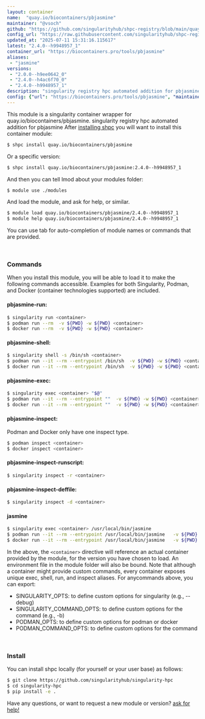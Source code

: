 ```yaml
---
layout: container
name:  "quay.io/biocontainers/pbjasmine"
maintainer: "@vsoch"
github: "https://github.com/singularityhub/shpc-registry/blob/main/quay.io/biocontainers/pbjasmine/container.yaml"
config_url: "https://raw.githubusercontent.com/singularityhub/shpc-registry/main/quay.io/biocontainers/pbjasmine/container.yaml"
updated_at: "2025-07-11 15:31:16.115617"
latest: "2.4.0--h9948957_1"
container_url: "https://biocontainers.pro/tools/pbjasmine"
aliases:
 - "jasmine"
versions:
 - "2.0.0--h9ee0642_0"
 - "2.4.0--h4ac6f70_0"
 - "2.4.0--h9948957_1"
description: "singularity registry hpc automated addition for pbjasmine"
config: {"url": "https://biocontainers.pro/tools/pbjasmine", "maintainer": "@vsoch", "description": "singularity registry hpc automated addition for pbjasmine", "latest": {"2.4.0--h9948957_1": "sha256:5d6c15a9a78a46d366be90810b649159cec85b64baad431b0cae94b697d3d58d"}, "tags": {"2.0.0--h9ee0642_0": "sha256:9f3c11eb6b1ecdd813e1eac0ea52b417512cfe79a13bbaa0748c654143c3b853", "2.4.0--h4ac6f70_0": "sha256:445e55300c6793608f8eb5306dbba86a3584faeb1976208209ad79ef0eab3770", "2.4.0--h9948957_1": "sha256:5d6c15a9a78a46d366be90810b649159cec85b64baad431b0cae94b697d3d58d"}, "docker": "quay.io/biocontainers/pbjasmine", "aliases": {"jasmine": "/usr/local/bin/jasmine"}}
---
```


This module is a singularity container wrapper for quay.io/biocontainers/pbjasmine.
singularity registry hpc automated addition for pbjasmine
After [installing shpc](#install) you will want to install this container module:


```bash
$ shpc install quay.io/biocontainers/pbjasmine
```

Or a specific version:

```bash
$ shpc install quay.io/biocontainers/pbjasmine:2.4.0--h9948957_1
```

And then you can tell lmod about your modules folder:

```bash
$ module use ./modules
```

And load the module, and ask for help, or similar.

```bash
$ module load quay.io/biocontainers/pbjasmine/2.4.0--h9948957_1
$ module help quay.io/biocontainers/pbjasmine/2.4.0--h9948957_1
```

You can use tab for auto-completion of module names or commands that are provided.

<br>

### Commands

When you install this module, you will be able to load it to make the following commands accessible.
Examples for both Singularity, Podman, and Docker (container technologies supported) are included.

#### pbjasmine-run:

```bash
$ singularity run <container>
$ podman run --rm  -v ${PWD} -w ${PWD} <container>
$ docker run --rm  -v ${PWD} -w ${PWD} <container>
```

#### pbjasmine-shell:

```bash
$ singularity shell -s /bin/sh <container>
$ podman run --it --rm --entrypoint /bin/sh  -v ${PWD} -w ${PWD} <container>
$ docker run --it --rm --entrypoint /bin/sh  -v ${PWD} -w ${PWD} <container>
```

#### pbjasmine-exec:

```bash
$ singularity exec <container> "$@"
$ podman run --it --rm --entrypoint ""  -v ${PWD} -w ${PWD} <container> "$@"
$ docker run --it --rm --entrypoint ""  -v ${PWD} -w ${PWD} <container> "$@"
```

#### pbjasmine-inspect:

Podman and Docker only have one inspect type.

```bash
$ podman inspect <container>
$ docker inspect <container>
```

#### pbjasmine-inspect-runscript:

```bash
$ singularity inspect -r <container>
```

#### pbjasmine-inspect-deffile:

```bash
$ singularity inspect -d <container>
```


#### jasmine

```bash
$ singularity exec <container> /usr/local/bin/jasmine
$ podman run --it --rm --entrypoint /usr/local/bin/jasmine   -v ${PWD} -w ${PWD} <container> -c " $@"
$ docker run --it --rm --entrypoint /usr/local/bin/jasmine   -v ${PWD} -w ${PWD} <container> -c " $@"
```



In the above, the `<container>` directive will reference an actual container provided
by the module, for the version you have chosen to load. An environment file in the
module folder will also be bound. Note that although a container
might provide custom commands, every container exposes unique exec, shell, run, and
inspect aliases. For anycommands above, you can export:

 - SINGULARITY_OPTS: to define custom options for singularity (e.g., --debug)
 - SINGULARITY_COMMAND_OPTS: to define custom options for the command (e.g., -b)
 - PODMAN_OPTS: to define custom options for podman or docker
 - PODMAN_COMMAND_OPTS: to define custom options for the command

<br>

### Install

You can install shpc locally (for yourself or your user base) as follows:

```bash
$ git clone https://github.com/singularityhub/singularity-hpc
$ cd singularity-hpc
$ pip install -e .
```

Have any questions, or want to request a new module or version? [ask for help!](https://github.com/singularityhub/singularity-hpc/issues)